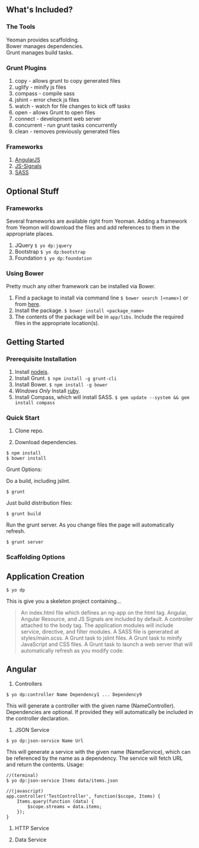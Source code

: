 ## What's Included?

### The Tools

Yeoman provides scaffolding.  
Bower manages dependencies.  
Grunt manages build tasks.  

### Grunt Plugins

1. copy - allows grunt to copy generated files
1. uglify - minify js files
1. compass - compile sass
1. jshint - error check js files
1. watch - watch for file changes to kick off tasks
1. open - allows Grunt to open files
1. connect - development web server
1. concurrent - run grunt tasks concurrently
1. clean - removes previously generated files

### Frameworks

1. [AngularJS](http://sass-lang.com/)
1. [JS-Signals](https://github.com/millermedeiros/js-signals)
1. [SASS](http://angularjs.org/)

## Optional Stuff

### Frameworks

Several frameworks are available right from Yeoman.  Adding a framework from Yeomon will download the files and add references to them in the appropriate places.  

1. JQuery `$ yo dp:jquery`
1. Bootstrap `$ yo dp:bootstrap`
1. Foundation `$ yo dp:foundation`

### Using Bower

Pretty much any other framework can be installed via Bower.  

1. Find a package to install via command line `$ bower search [<name>]` or from [here](http://sindresorhus.com/bower-components/).
1. Install the package. `$ bower install <package_name>`
1. The contents of the package will be in `app/libs`.  Include the required files in the appropriate location(s).

## Getting Started

### Prerequisite Installation

1. Install [nodejs](http://nodejs.org/).
1. Install Grunt. `$ npm install -g grunt-cli`
1. Install Bower. `$ npm install -g bower`
1. *Windows Only* Install [ruby](http://rubyinstaller.org/).
1. Install Compass, which will install SASS. `$ gem update --system && gem install compass`

### Quick Start

1. Clone repo.

1. Download dependencies.
```
$ npm install
$ bower install
```

Grunt Options:

Do a build, including jslint.
```
$ grunt
```

Just build distribution files:
```
$ grunt build
```

Run the grunt server.  As you change files the page will automatically refresh.
```
$ grunt server
```

### Scaffolding Options

## Application Creation

```
$ yo dp
```

This is give you a skeleton project containing...
>An index.html file which defines an ng-app on the html tag.
>Angular, Angular Resource, and JS Signals are included by default.
>A controller attached to the body tag.
>The application modules will include service, directive, and filter modules.
>A SASS file is generated at styles/main.scss.
>A Grunt task to jslint files.
>A Grunt task to minify JavaScript and CSS files.
>A Grunt task to launch a web server that will automatically refresh as you modify code.

## Angular

1. Controllers
```
$ yo dp:controller Name Dependency1 ... Dependency9
```
This will generate a controller with the given name (NameController).  Dependencies are optional.  If provided they will automatically be included in the controller declaration.

1. JSON Service
```
$ yo dp:json-service Name Url
```
This will generate a service with the given name (NameService), which can be referenced by the name as a dependency.  The service will fetch URL and return the contents.
Usage:
```
//(terminal)
$ yo dp:json-service Items data/items.json

//(javascript)
app.controller('TestController', function($scope, Items) {
	Items.query(function (data) {
		$scope.streams = data.items;
	});
}
```

1. HTTP Service



1. Data Service


